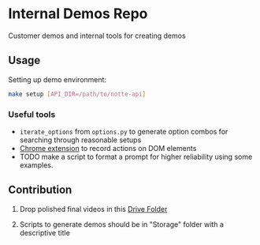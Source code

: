 # Internal Demos Repo

Customer demos and internal tools for creating demos

## Usage

Setting up demo environment:

```bash
make setup [API_DIR=/path/to/notte-api]
```

### Useful tools

- `iterate_options` from `options.py` to generate option combos for searching through reasonable setups
- [Chrome extension](https://github.com/nottelabs/notte-workflow-extension/releases/tag/v0) to record actions on DOM elements
- TODO make a script to format a prompt for higher reliability using some examples.

## Contribution

1. Drop polished final videos in this [Drive Folder](https://drive.google.com/drive/folders/1VcED1nbtiK45WHXOWrdKoKffjolCfX1x)

2. Scripts to generate demos should be in "Storage" folder with a descriptive title
